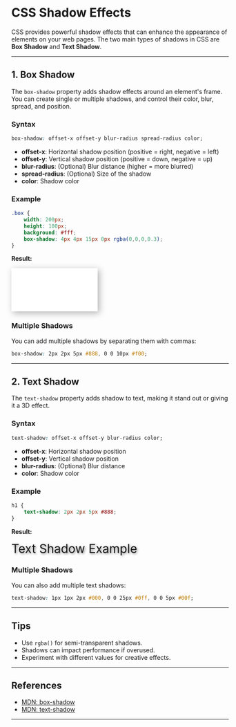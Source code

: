 # CSS Shadow Effects

CSS provides powerful shadow effects that can enhance the appearance of elements on your web pages. The two main types of shadows in CSS are **Box Shadow** and **Text Shadow**.

---

## 1. Box Shadow

The `box-shadow` property adds shadow effects around an element's frame. You can create single or multiple shadows, and control their color, blur, spread, and position.

### Syntax

```css
box-shadow: offset-x offset-y blur-radius spread-radius color;
```

- **offset-x**: Horizontal shadow position (positive = right, negative = left)
- **offset-y**: Vertical shadow position (positive = down, negative = up)
- **blur-radius**: (Optional) Blur distance (higher = more blurred)
- **spread-radius**: (Optional) Size of the shadow
- **color**: Shadow color

### Example

```css
.box {
    width: 200px;
    height: 100px;
    background: #fff;
    box-shadow: 4px 4px 15px 0px rgba(0,0,0,0.3);
}
```

**Result:**

<div style="width:200px;height:100px;background:#fff;box-shadow:4px 4px 15px 0px rgba(0,0,0,0.3);margin-bottom:10px;"></div>

### Multiple Shadows

You can add multiple shadows by separating them with commas:

```css
box-shadow: 2px 2px 5px #888, 0 0 10px #f00;
```

---

## 2. Text Shadow

The `text-shadow` property adds shadow to text, making it stand out or giving it a 3D effect.

### Syntax

```css
text-shadow: offset-x offset-y blur-radius color;
```

- **offset-x**: Horizontal shadow position
- **offset-y**: Vertical shadow position
- **blur-radius**: (Optional) Blur distance
- **color**: Shadow color

### Example

```css
h1 {
    text-shadow: 2px 2px 5px #888;
}
```

**Result:**

<span style="font-size:2em;text-shadow:2px 2px 5px #888;">Text Shadow Example</span>

### Multiple Shadows

You can also add multiple text shadows:

```css
text-shadow: 1px 1px 2px #000, 0 0 25px #0ff, 0 0 5px #00f;
```

---

## Tips

- Use `rgba()` for semi-transparent shadows.
- Shadows can impact performance if overused.
- Experiment with different values for creative effects.

---

## References

- [MDN: box-shadow](https://developer.mozilla.org/en-US/docs/Web/CSS/box-shadow)
- [MDN: text-shadow](https://developer.mozilla.org/en-US/docs/Web/CSS/text-shadow)

---